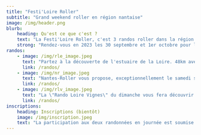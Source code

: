 ```yaml
---
title: "Festi'Loire Roller"
subtitle: "Grand weekend roller en région nantaise"
image: /img/header.png
blurb:
    heading: Qu'est ce que c'est ?
    text: "La Festi'Loire Roller, c'est 3 randos roller dans la région nantaise en un seul week-end ! Découvrez ci-dessous l'édition 2022."
    strong: "Rendez-vous en 2023 les 30 septembre et 1er octobre pour la prochaine édition !"
randos:
    - image: /img/rle_image.jpeg
      text: "Partez à la découverte de l'estuaire de la Loire. 48km avec une option de 10km le midi."
      link: /randos/
    - image: /img/nr_image.jpeg
      text: "Nantes-Roller vous propose, exceptionnellement le samedi soir, une balade nocture pour découvrir Nantes. 11km"
      link: /randos/
    - image: /img/rlv_image.jpeg
      text: "La \"Rando Loire Vignes\" du dimanche vous fera découvrir le terroir nantais avec une petite dégustation le midi. 42 avec une option de 10km."
      link: /randos/
inscriptions:
    heading: Inscriptions (bientôt)
    image: /img/inscription.jpeg
    text: "La participation aux deux randonnées en journée est soumise à inscription. Ne tardez pas, nous vous réservons un tarif préférentiel jusqu'à mi-juillet, profitez-en !"
---
```


